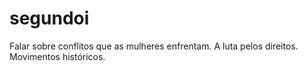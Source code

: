 # segundoi

Falar sobre conflitos que as mulheres enfrentam. 
A luta pelos direitos.
Movimentos históricos.
